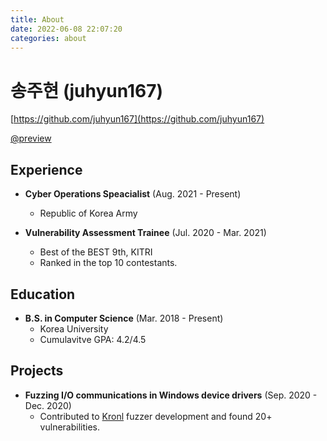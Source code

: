 ```yaml
---
title: About
date: 2022-06-08 22:07:20
categories: about
---
```


# 송주현 (juhyun167)

[https://github.com/juhyun167](https://github.com/juhyun167)

[@preview](https://github.com/juhyun167)

## Experience

- **Cyber Operations Speacialist** (Aug. 2021 - Present)
	- Republic of Korea Army

- **Vulnerability Assessment Trainee** (Jul. 2020 - Mar. 2021)
    - Best of the BEST 9th, KITRI
	- Ranked in the top 10 contestants.

## Education

- **B.S. in Computer Science** (Mar. 2018 - Present)
	- Korea University
    - Cumulavitve GPA: 4.2/4.5

## Projects

- **Fuzzing I/O communications in Windows device drivers** (Sep. 2020 - Dec. 2020)
    - Contributed to [Kronl](https://kronl.github.io/docs/) fuzzer development and found 20+ vulnerabilities.
